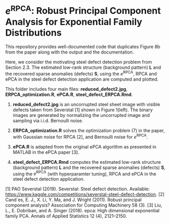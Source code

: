 # $e^{\text{RPCA}}$: Robust Principal Component Analysis for Exponential Family Distributions

This repository provides well-documented code that duplicates Figure 8b from the paper along with the output and the documentation.

Here, we consider the motivating steel defect detection problem from Section 2.3. The estimated low-rank structure (background pattern) $\mathbf{L}$ and the recovered sparse anomalies (defects) $\mathbf{S}$, using the $e^{\text{RPCA}}$, RPCA and ePCA in the steel defect detection application are computed and plotted. 

This folder includes four main files: **reduced_defect2.jpg**, **ERPCA_optimization.R**, **ePCA.R**, **steel_defect_ERPCA.Rmd**.

1. **reduced_defect2.jpg** is an uncorrupted steel sheet image with visible defects taken from Severstal [1] shown in Figure 1(left). The binary images are generated by normalizing the uncorrupted image and sampling via i.i.d. Bernoulli noise.

2. **ERPCA_optimization.R** solves the optimization problem (7) in the paper, with Gaussian noise for RPCA [2], and Bernoulli noise for $e^{\text{RPCA}}$.

3. **ePCA.R** is adapted from the original ePCA algorithm as presented in MATLAB in the ePCA paper [3].

4. **steel_defect_ERPCA.Rmd** computes the estimated low-rank structure (background pattern) $\mathbf{L}$ and the recovered sparse anomalies (defects) $\mathbf{S}$, using the $e^{\text{RPCA}}$ (with hyperparamter tuning), RPCA and ePCA in the steel defect detection application.

[1] PAO Severstal (2019). Severstal: Steel defect detection. Available: https://www.kaggle.com/competitions/severstal-steel-defect-detection.
[2] Cand`es, E. J., X. Li, Y. Ma, and J. Wright (2011). Robust principal component analysis? Association for Computing Machinery 58 (3).
[3] Liu, L., E. Dobriban, and A. Singer (2018). epca: High dimensional exponential family PCA. Annals of Applied Statistics 12 (4), 2121–2150.
